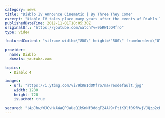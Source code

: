 ```yaml
---
category: news
title: "Diablo IV Announce Cinematic | By Three They Come"
excerpt: "Diablo IV takes place many years after the events of Diablo III, after millions have been slaughtered by the actions of the High Heavens and Burning Hells alike."
publishedDateTime: 2019-11-01T18:05:30Z
originalUrl: "https://youtube.com/watch?v=9bRWIdOMfro"
type: video

featuredContent: "<iframe width=\"800\" height=\"500\" frameborder=\"0\" src=\"https://www.youtube.com/embed/9bRWIdOMfro\" allow=\"accelerometer; autoplay; encrypted-media; gyroscope; picture-in-picture\" allowfullscreen></iframe>"

provider:
  name: Diablo
  domain: youtube.com

topics:
  - Diablo 4

images:
  - url: "https://i.ytimg.com/vi/9bRWIdOMfro/maxresdefault.jpg"
    width: 1280
    height: 720
    isCached: true

secured: "14pJhw/WJCvHvAWaQPJaUeQ1bKnNf3ddqF24AC9+FtiK9lf0KfPwjVJQzp2cHYeFmZr0budO5CTE1mu/ZrN9Faj3jHmIv8Bgx5rymSnsQVkmMfpkDWZQGi1/miinMRwahaLWHT2ZRj5ptaBliFmDZYNhUtL2Go/7KA+bYQPsYFDv0c+JDyV8xqXVpTEW1T436LH8RkZ5vOgr7mUO1TEBZkLjWu+6jZ2FkcIBpFdaX5Hf7vjcVV6LD32DuV/M2S5r4uZAUvxrh6yplXMo4hHE98Ed6aL9G2NdQvOJ7ad1kfI+QiC1SpayiEOSO/bWAs6kHFsEU/WSLlaxm1mAGTwHFpobmIxxhYvrvSWcjV54tQ5J8xWRtNphkqHRk2HQpJizDpYtbnA7lC2F8SU2TIImRAXki3aZ/sXcVgMzZH1m03bqB1l/Rth7CtNc2GjjQPWs;mrT2yT2AEEZYhfH7Z3aFrA=="
---
```


